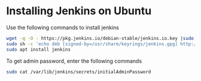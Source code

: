 # Installing Jenkins on Ubuntu

Use the following commands to install jenkins

```bash
wget -q -O - https://pkg.jenkins.io/debian-stable/jenkins.io.key |sudo gpg --dearmor -o /usr/share/keyrings/jenkins.gpg
sudo sh -c 'echo deb [signed-by=/usr/share/keyrings/jenkins.gpg] http://pkg.jenkins.io/debian-stable binary/ > /etc/apt/sources.list.d/jenkins.list'
sudo apt install jenkins
```



To get admin password, enter the following commands

```bash
sudo cat /var/lib/jenkins/secrets/initialAdminPassword
```



